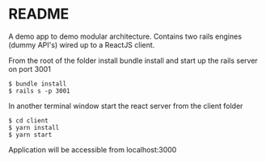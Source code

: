 # README

A demo app to demo modular architecture. Contains two rails engines (dummy API's) wired up to a ReactJS client.

From the root of the folder install bundle install and start up the rails server on port 3001
```
$ bundle install
$ rails s -p 3001
```

In another terminal window start the react server from the client folder
```
$ cd client
$ yarn install
$ yarn start
```

Application will be accessible from localhost:3000
